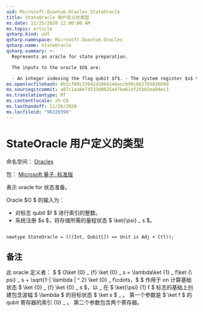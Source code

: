 ```yaml
---
uid: Microsoft.Quantum.Oracles.StateOracle
title: StateOracle 用户定义的类型
ms.date: 11/25/2020 12:00:00 AM
ms.topic: article
qsharp.kind: udt
qsharp.namespace: Microsoft.Quantum.Oracles
qsharp.name: StateOracle
qsharp.summary: >-
  Represents an oracle for state preparation.

  The inputs to the oracle $O$ are:

  - An integer indexing the flag qubit $f$. - The system register $s$ that will store the desired quantum state $\ket{\psi}\_s$.
ms.openlocfilehash: 6b2cf09c23942a586414daccb99cbb27b5026b9d
ms.sourcegitcommit: a87c1aa8e7453360025e47ba614f25b02ea84ec3
ms.translationtype: MT
ms.contentlocale: zh-CN
ms.lasthandoff: 11/26/2020
ms.locfileid: "96226598"
---
```

# <a name="stateoracle-user-defined-type"></a>StateOracle 用户定义的类型

命名空间： [Oracles](xref:Microsoft.Quantum.Oracles)

包： [Microsoft 量子. 标准版](https://nuget.org/packages/Microsoft.Quantum.Standard)


表示 oracle for 状态准备。

Oracle $O $ 的输入为：

- 对标志 qubit $f $ 进行索引的整数。
- 系统注册 $s $，将存储所需的量程状态 $ \ket{\psi} \_ s $。

```qsharp

newtype StateOracle = (((Int, Qubit[]) => Unit is Adj + Ctl));
```



## <a name="remarks"></a>备注

此 oracle 定义者： $ $ O\ket {0} \_ {f} \ket {0} \_ s = \lambda\ket {1} \_ f\ket {\ psi} \_ s + \sqrt{1-| \lambda | ^ 2} \ket {0} \_ f\cdots，$ $ 作用于 on 计算基础状态 $ \ket {0} \_ {f} \ket {0} \_ s $，以 \_ 在 $ \ket{\psi} {1} f $ 标志的基础上创建包含波幅 $ \lambda $ 的目标状态 $ \ket s $ \_ 。
第一个参数是 $ \ket f $ 的 qubit 寄存器的索引 {0} \_ 。 第二个参数包含两个寄存器。